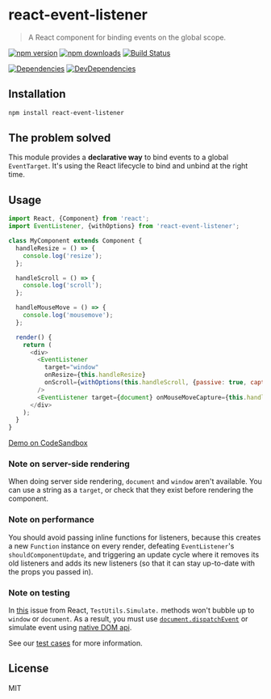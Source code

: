 # react-event-listener

> A React component for binding events on the global scope.

[![npm version](https://img.shields.io/npm/v/react-event-listener.svg?style=flat-square)](https://www.npmjs.com/package/react-event-listener)
[![npm downloads](https://img.shields.io/npm/dm/react-event-listener.svg?style=flat-square)](https://www.npmjs.com/package/react-event-listener)
[![Build Status](https://travis-ci.org/oliviertassinari/react-event-listener.svg?branch=master)](https://travis-ci.org/oliviertassinari/react-event-listener)

[![Dependencies](https://img.shields.io/david/oliviertassinari/react-event-listener.svg?style=flat-square)](https://david-dm.org/oliviertassinari/react-event-listener)
[![DevDependencies](https://img.shields.io/david/dev/oliviertassinari/react-event-listener.svg?style=flat-square)](https://david-dm.org/oliviertassinari/react-event-listener#info=devDependencies&view=list)

## Installation

```sh
npm install react-event-listener
```

## The problem solved

This module provides a **declarative way** to bind events to a global `EventTarget`.
It's using the React lifecycle to bind and unbind at the right time.

## Usage

```js
import React, {Component} from 'react';
import EventListener, {withOptions} from 'react-event-listener';

class MyComponent extends Component {
  handleResize = () => {
    console.log('resize');
  };

  handleScroll = () => {
    console.log('scroll');
  };

  handleMouseMove = () => {
    console.log('mousemove');
  };

  render() {
    return (
      <div>
        <EventListener
          target="window"
          onResize={this.handleResize}
          onScroll={withOptions(this.handleScroll, {passive: true, capture: false})}
        />
        <EventListener target={document} onMouseMoveCapture={this.handleMouseMove} />
      </div>
    );
  }
}
```
[Demo on CodeSandbox](https://codesandbox.io/s/6jrp9xkjmn)

### Note on server-side rendering

When doing server side rendering, `document` and `window` aren't available.
You can use a string as a `target`, or check that they exist before rendering
the component.

### Note on performance

You should avoid passing inline functions for listeners, because this creates a new `Function` instance on every
render, defeating `EventListener`'s `shouldComponentUpdate`, and triggering an update cycle where it removes its old
listeners and adds its new listeners (so that it can stay up-to-date with the props you passed in).

### Note on testing

In [this](https://github.com/facebook/react/issues/5043) issue from React, `TestUtils.Simulate.` methods won't bubble up to `window` or `document`. As a result, you must use [`document.dispatchEvent`](https://developer.mozilla.org/en-US/docs/Web/API/EventTarget/dispatchEvent) or simulate event using [native DOM api](https://developer.mozilla.org/en-US/docs/Web/API/HTMLElement/click).

See our [test cases](https://github.com/oliviertassinari/react-event-listener/blob/master/src/index.spec.js) for more information.

## License

MIT
